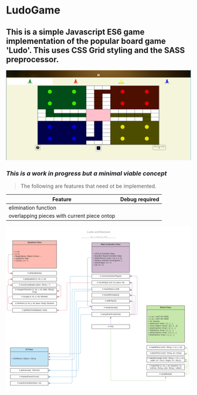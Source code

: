 # LudoGame
## This is a simple Javascript ES6 game implementation of the popular board game 'Ludo'. This uses CSS Grid styling and the SASS preprocessor.

![Game Preview.png](./resources/gamepreview.png)

### *This is a work in progress but a minimal viable concept*

> The following are features that need ot be implemented.

| Feature        | Debug required         |
| ------------- |:-------------:|
| elimination function     |  |
| overlapping pieces with current piece ontop | |

![Function Architecture.png](./resources/UML.png)